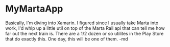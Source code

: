 # MyMartaApp

Basically, I'm diving into Xamarin.  I figured since I usually take Marta into work, I'd whip up a little util on top of the Marta Rail api that can tell me how far out the next train is.  There are a 1/2 dozen or so utilites in the Play Store that do exactly this.  One day, this will be one of them.
-md
